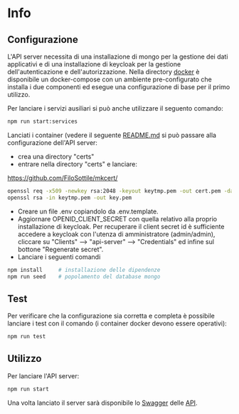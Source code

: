 # Info

## Configurazione

L'API server necessita di una installazione di mongo per la gestione dei dati applicativi e di una installazione di keycloak per la gestione dell'autenticazione e dell'autorizzazione.
Nella directory [docker](../docker) è disponibile un docker-compose con un ambiente pre-configurato che installa i due componenti ed esegue una configurazione di base per il primo utilizzo.

Per lanciare i servizi ausiliari si può anche utilizzare il seguento comando:

```bash
npm run start:services
```

Lanciati i container (vedere il seguente [README.md](../docker/README.md) si può passare alla configurazione dell'API server:

- crea una directory "certs"
- entrare nella directory "certs" e lanciare:

https://github.com/FiloSottile/mkcert/

```bash
openssl req -x509 -newkey rsa:2048 -keyout keytmp.pem -out cert.pem -days 365
openssl rsa -in keytmp.pem -out key.pem
```

- Creare un file .env copiandolo da .env.template.
- Aggiornare OPENID_CLIENT_SECRET con quella relativo alla proprio installazione di keycloak. Per recuperare il client secret id è sufficiente accedere a keycloak con l'utenza di amministratore (admin/admin), cliccare su "Clients" --> "api-server" --> "Credentials" ed infine sul bottone "Regenerate secret".
- Lanciare i seguenti comandi

```bash
npm install     # installazione delle dipendenze
npm run seed    # popolamento del database mongo
```

## Test

Per verificare che la configurazione sia corretta e completa è possibile lanciare i test con il comando (i container docker devono essere operativi):

```bash
npm run test
```

## Utilizzo

Per lanciare l'API server:

```bash
npm run start
```

Una volta lanciato il server sarà disponibile lo [Swagger](https://swagger.io/docs) delle [API](http://localhost:3001/docs/).
